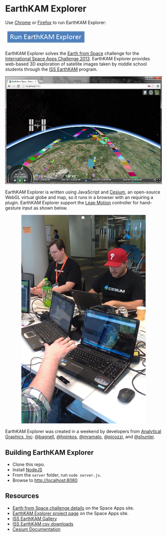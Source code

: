 EarthKAM Explorer
=================

Use <a href="http://www.google.com/chrome/" target="_blank">Chrome</a> or <a href="http://www.mozilla.org/en-US/firefox/new/" target="_blank">Firefox</a> to run EarthKAM Explorer:

<a href="http://cesiumspaceapp.cloudapp.net/" target="_blank"><img src="doc/run.png" /></a>

EarthKAM Explorer solves the <a href="http://spaceappschallenge.org/challenge/earth-from-space/" target="_blank">Earth from Space</a> challenge for the <a href="http://spaceappschallenge.org/" target="_blank">International Space Apps Challenge 2013</a>.  EarthKAM Explorer provides web-based 3D exploration of satellite images taken by middle school students through the <a href="https://earthkam.ucsd.edu/" target="_blank">ISS EarthKAM</a> program.

<p align="center">
<img src="doc/iss1.jpg" width="640" />
</p>

EarthKAM Explorer is written using JavaScript and <a href="http://cesium.agi.com/" target="_blank">Cesium</a>, an open-source WebGL virtual globe and map, so it runs in a browser with an requiring a plugin.  EarthKAM Explorer support the <a href="https://www.leapmotion.com/" target="_blank">Leap Motion</a> controller for hand-gesture input as shown below.

<p align="center">
<img src="doc/leapmotion.jpg" width="400" />
</p>

EarthKAM Explorer was created in a weekend by developers from <a href="http://www.agi.com/" target="_blank">Analytical Graphics, Inc</a>: <a href="https://github.com/bagnell" target="_blank">@bagnell</a>, <a href="https://github.com/hpinkos" target="_blank">@hpinkos</a>, <a href="https://twitter.com/matt_amato" target="_blank">@mramato</a>, <a href="https://twitter.com/pjcozzi" target="_blank">@pjcozzi</a>, and <a href="https://github.com/shunter" target="_blank">@shunter</a>.

Building EarthKAM Explorer
--------------------------
* Clone this repo.
* Install [NodeJS](http://nodejs.org/)
* From the `server` folder, run `node server.js`.
* Browse to [http://localhost:8080](http://localhost:8080)

Resources
---------
* [Earth from Space challenge details](http://spaceappschallenge.org/challenge/earth-from-space/) on the Space Apps site.
* [EarthKAM Explorer project page](http://spaceappschallenge.org/project/earthkam-explorer/) on the Space Apps site.
* [ISS EarthKAM Gallery](http://images.earthkam.ucsd.edu/main.php)
* [ISS EarthKAM csv downloads](https://earthkam.ucsd.edu/ek-images/data)
* [Cesium Documentation](http://cesium.agi.com/Cesium/Build/Documentation/)
